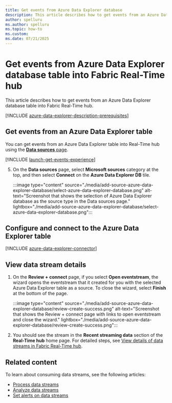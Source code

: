 ```yaml
---
title: Get events from Azure Data Explorer database
description: This article describes how to get events from an Azure Data Explorer database table into Fabric Real-Time hub. 
author: spelluru
ms.author: spelluru
ms.topic: how-to
ms.custom:
ms.date: 07/21/2025
---
```


# Get events from Azure Data Explorer database table into Fabric Real-Time hub
This article describes how to get events from an Azure Data Explorer database table into Fabric Real-Time hub.

[!INCLUDE [azure-data-explorer-description-prerequisites](../real-time-intelligence/event-streams/includes/azure-data-explorer-description-prerequisites.md)]


## Get events from an Azure Data Explorer table
You can get events from an Azure Data Explorer table into Real-Time hub using the [**Data sources** page](#data-sources-page).

[!INCLUDE [launch-get-events-experience](./includes/launch-get-events-experience.md)]

5. On the **Data sources** page, select **Microsoft sources** category at the top, and then select **Connect** on the **Azure Data Explorer DB** tile. 

    :::image type="content" source="./media/add-source-azure-data-explorer-database/select-azure-data-explorer-database.png" alt-text="Screenshot that shows the selection of Azure Data Explorer database as the source type in the Data sources page." lightbox="./media/add-source-azure-data-explorer-database/select-azure-data-explorer-database.png":::

## Configure and connect to the Azure Data Explorer table
[!INCLUDE [azure-data-explorer-connector](../real-time-intelligence/event-streams/includes/azure-data-explorer-connector.md)]

## View data stream details
1. On the **Review + connect** page, if you select **Open eventstream**, the wizard opens the eventstream that it created for you with the selected Azure Data Explorer table as a source. To close the wizard, select **Finish** at the bottom of the page.

    :::image type="content" source="./media/add-source-azure-data-explorer-database/review-create-success.png" alt-text="Screenshot that shows the Review + connect page with links to open eventstream and close the wizard." lightbox="./media/add-source-azure-data-explorer-database/review-create-success.png":::
2. You should see the stream in the **Recent streaming data** section of the **Real-Time hub** home page. For detailed steps, see [View details of data streams in Fabric Real-Time hub](view-data-stream-details.md).

## Related content

To learn about consuming data streams, see the following articles:

- [Process data streams](process-data-streams-using-transformations.md)
- [Analyze data streams](analyze-data-streams-using-kql-table-queries.md)
- [Set alerts on data streams](set-alerts-data-streams.md)

